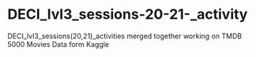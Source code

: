 # DECI_lvl3_sessions-20-21-_activity
DECI_lvl3_sessions(20,21)_activities merged together working on TMDB 5000 Movies Data form Kaggle
